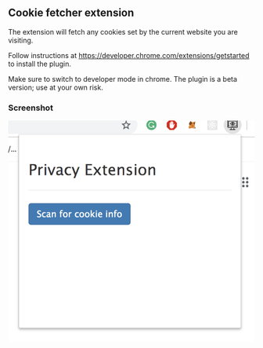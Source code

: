 ## Cookie fetcher extension

The extension will fetch any cookies set by the current website you are visiting.

Follow instructions at <https://developer.chrome.com/extensions/getstarted> to install the plugin.

Make sure to switch to developer mode in chrome.
The plugin is a beta version; use at your own risk.

### Screenshot

![privacy plugin](/images/screenshot.png)
